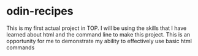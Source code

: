 # odin-recipes
This is my first actual project in TOP. I will be using the skills that I have learned about html and the command line to make this project.
This is an opportunity for me to demonstrate my ability to effectively use basic html commands